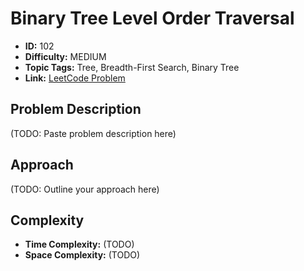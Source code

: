 # Binary Tree Level Order Traversal

- **ID:** 102
- **Difficulty:** MEDIUM
- **Topic Tags:** Tree, Breadth-First Search, Binary Tree
- **Link:** [LeetCode Problem](https://leetcode.com/problems/binary-tree-level-order-traversal/description/)

## Problem Description

(TODO: Paste problem description here)

## Approach

(TODO: Outline your approach here)

## Complexity

- **Time Complexity:** (TODO)
- **Space Complexity:** (TODO)
